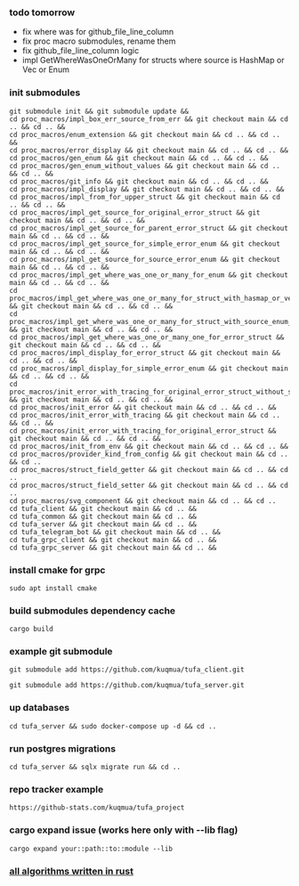 ### todo tomorrow
* fix where was for github_file_line_column
* fix proc macro submodules, rename them
* fix github_file_line_column logic
* impl GetWhereWasOneOrMany for structs where source is HashMap or Vec or Enum

### init submodules 
```
git submodule init && git submodule update && 
cd proc_macros/impl_box_err_source_from_err && git checkout main && cd .. && cd .. &&
cd proc_macros/enum_extension && git checkout main && cd .. && cd .. &&
cd proc_macros/error_display && git checkout main && cd .. && cd .. &&
cd proc_macros/gen_enum && git checkout main && cd .. && cd .. &&
cd proc_macros/gen_enum_without_values && git checkout main && cd .. && cd .. &&
cd proc_macros/git_info && git checkout main && cd .. && cd .. &&
cd proc_macros/impl_display && git checkout main && cd .. && cd .. &&
cd proc_macros/impl_from_for_upper_struct && git checkout main && cd .. && cd .. &&
cd proc_macros/impl_get_source_for_original_error_struct && git checkout main && cd .. && cd .. &&
cd proc_macros/impl_get_source_for_parent_error_struct && git checkout main && cd .. && cd .. &&
cd proc_macros/impl_get_source_for_simple_error_enum && git checkout main && cd .. && cd .. &&
cd proc_macros/impl_get_source_for_source_error_enum && git checkout main && cd .. && cd .. &&
cd proc_macros/impl_get_where_was_one_or_many_for_enum && git checkout main && cd .. && cd .. &&
cd proc_macros/impl_get_where_was_one_or_many_for_struct_with_hasmap_or_vec_source_with_method && git checkout main && cd .. && cd .. &&
cd proc_macros/impl_get_where_was_one_or_many_for_struct_with_source_enum_method && git checkout main && cd .. && cd .. &&
cd proc_macros/impl_get_where_was_one_or_many_one_for_error_struct && git checkout main && cd .. && cd .. &&
cd proc_macros/impl_display_for_error_struct && git checkout main && cd .. && cd .. &&
cd proc_macros/impl_display_for_simple_error_enum && git checkout main && cd .. && cd .. &&
cd proc_macros/init_error_with_tracing_for_original_error_struct_without_source_enum && git checkout main && cd .. && cd .. &&
cd proc_macros/init_error && git checkout main && cd .. && cd .. &&
cd proc_macros/init_error_with_tracing && git checkout main && cd .. && cd .. &&
cd proc_macros/init_error_with_tracing_for_original_error_struct && git checkout main && cd .. && cd .. &&
cd proc_macros/init_from_env && git checkout main && cd .. && cd .. &&
cd proc_macros/provider_kind_from_config && git checkout main && cd .. && cd ..
cd proc_macros/struct_field_getter && git checkout main && cd .. && cd ..
cd proc_macros/struct_field_setter && git checkout main && cd .. && cd ..
cd proc_macros/svg_component && git checkout main && cd .. && cd ..
cd tufa_client && git checkout main && cd .. && 
cd tufa_common && git checkout main && cd .. && 
cd tufa_server && git checkout main && cd .. && 
cd tufa_telegram_bot && git checkout main && cd .. && 
cd tufa_grpc_client && git checkout main && cd .. && 
cd tufa_grpc_server && git checkout main && cd .. && 

```
### install cmake for grpc
```
sudo apt install cmake
```
### build submodules dependency cache
```
cargo build
```
### example git submodule
```
git submodule add https://github.com/kuqmua/tufa_client.git
```
```
git submodule add https://github.com/kuqmua/tufa_server.git
```
### up databases
```
cd tufa_server && sudo docker-compose up -d && cd ..
```
### run postgres migrations
```  
cd tufa_server && sqlx migrate run && cd ..
```
### repo tracker example
```
https://github-stats.com/kuqmua/tufa_project
```
### cargo expand issue (works here only with --lib flag)
```
cargo expand your::path::to::module --lib
```
### [all algorithms written in rust](https://github.com/TheAlgorithms/Rust)
